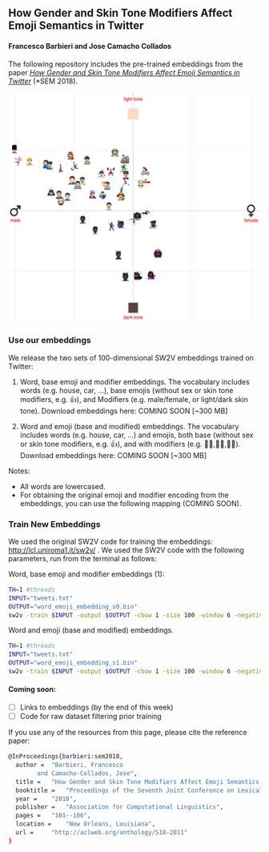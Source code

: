 ## How Gender and Skin Tone Modifiers Affect Emoji Semantics in Twitter 
#### Francesco Barbieri and Jose Camacho Collados

The following repository includes the pre-trained embeddings from the paper *[How Gender and Skin Tone Modifiers Affect Emoji Semantics in Twitter](http://aclweb.org/anthology/S18-2011)*  (*SEM 2018).

![alt text](diff.png)

### Use our embeddings

We release the two sets of 100-dimensional SW2V embeddings trained on Twitter:

1. Word, base emoji and modifier embeddings.
 The vocabulary includes words (e.g. house, car, ...), base emojis (without sex or skin tone modifiers, e.g. 👍), and Modifiers (e.g. male/female, or light/dark skin tone). Download embeddings here: COMING SOON [~300 MB]

2. Word and emoji (base and modified) embeddings.
The vocabulary includes words (e.g. house, car, ...) and emojis, both base (without sex or skin tone modifiers, e.g. 👍), and with modifiers (e.g.  👍🏻,👍🏽,👍🏿). Download embeddings here: COMING SOON [~300 MB]

Notes:
- All words are lowercased.
- For obtaining the original emoji and modifier encoding from the embeddings, you can use the following mapping (COMING SOON).

### Train New Embeddings

We used the original SW2V code for training the embeddings: http://lcl.uniroma1.it/sw2v/ . We used the SW2V code with the following parameters, run from the terminal as follows:

Word, base emoji and modifier embeddings (1): 
```bash
TH=1 #threads
INPUT="tweets.txt"
OUTPUT="word_emoji_embedding_s0.bin"
sw2v -train $INPUT -output $OUTPUT -cbow 1 -size 100 -window 6 -negative 0 -hs 1 -threads $TH -binary 1 -iter 5 -update 0 -senses 0 -synsets_input 1 -synsets_target 1
```

Word and emoji (base and modified) embeddings.
```bash
TH=1 #threads
INPUT="tweets.txt"
OUTPUT="word_emoji_embedding_s1.bin"
sw2v -train $INPUT -output $OUTPUT -cbow 1 -size 100 -window 6 -negative 0 -hs 1 -threads $TH -binary 1 -iter 5 -update 0 -senses 1 -synsets_input 1 -synsets_target 1
```

#### Coming soon:
- [ ] Links to embeddings (by the end of this week)
- [ ] Code for raw dataset filtering prior training

If you use any of the resources from this page, please cite the reference paper:
```bash
@InProceedings{barbieri:sem2018,
  author = 	"Barbieri, Francesco
		and Camacho-Collados, Jose",
  title = 	"How Gender and Skin Tone Modifiers Affect Emoji Semantics in Twitter",
  booktitle = 	"Proceedings of the Seventh Joint Conference on Lexical and Computational Semantics",
  year = 	"2018",
  publisher = 	"Association for Computational Linguistics",
  pages = 	"101--106",
  location = 	"New Orleans, Louisiana",
  url = 	"http://aclweb.org/anthology/S18-2011"
}

```
